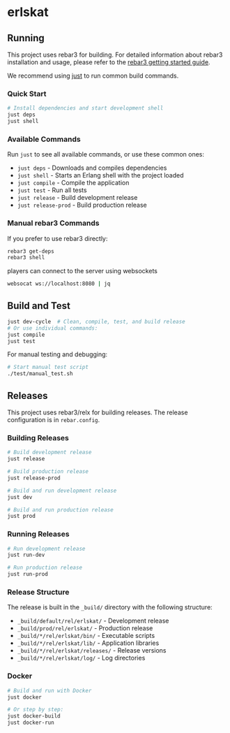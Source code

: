 # erlskat

## Running

This project uses rebar3 for building. For detailed information about rebar3 installation and usage, please refer to the [rebar3 getting started guide](https://rebar3.org/docs/getting-started/).

We recommend using [just](https://github.com/casey/just) to run common build commands.

### Quick Start

```bash
# Install dependencies and start development shell
just deps
just shell
```

### Available Commands

Run `just` to see all available commands, or use these common ones:

- `just deps` - Downloads and compiles dependencies  
- `just shell` - Starts an Erlang shell with the project loaded
- `just compile` - Compile the application
- `just test` - Run all tests
- `just release` - Build development release
- `just release-prod` - Build production release

### Manual rebar3 Commands

If you prefer to use rebar3 directly:

```bash
rebar3 get-deps
rebar3 shell
```

players can connect to the server using websockets

```bash
websocat ws://localhost:8080 | jq
```

## Build and Test

```bash
just dev-cycle  # Clean, compile, test, and build release
# Or use individual commands:
just compile
just test
```

For manual testing and debugging:

```bash
# Start manual test script
./test/manual_test.sh
```

## Releases

This project uses rebar3/relx for building releases. The release configuration is in `rebar.config`.

### Building Releases

```bash
# Build development release
just release

# Build production release  
just release-prod

# Build and run development release
just dev

# Build and run production release
just prod
```

### Running Releases

```bash
# Run development release
just run-dev

# Run production release  
just run-prod
```

### Release Structure

The release is built in the `_build/` directory with the following structure:
- `_build/default/rel/erlskat/` - Development release
- `_build/prod/rel/erlskat/` - Production release  
- `_build/*/rel/erlskat/bin/` - Executable scripts
- `_build/*/rel/erlskat/lib/` - Application libraries
- `_build/*/rel/erlskat/releases/` - Release versions
- `_build/*/rel/erlskat/log/` - Log directories

### Docker

```bash
# Build and run with Docker
just docker

# Or step by step:
just docker-build
just docker-run
```



